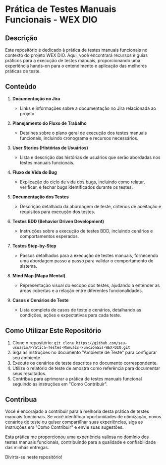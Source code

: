 # Prática de Testes Manuais Funcionais - WEX DIO

## Descrição

Este repositório é dedicado à prática de testes manuais funcionais no contexto do projeto WEX DIO. Aqui, você encontrará recursos e guias práticos para a execução de testes manuais, proporcionando uma experiência hands-on para o entendimento e aplicação das melhores práticas de teste.

## Conteúdo

1. **Documentação no Jira**
   - Links e informações sobre a documentação no Jira relacionada ao projeto.

2. **Planejamento do Fluxo de Trabalho**
   - Detalhes sobre o plano geral de execução dos testes manuais funcionais, incluindo cronograma e recursos necessários.

3. **User Stories (Histórias de Usuários)**
   - Lista e descrição das histórias de usuários que serão abordadas nos testes manuais funcionais.

4. **Fluxo de Vida do Bug**
   - Explicação do ciclo de vida dos bugs, incluindo como relatar, verificar, e fechar bugs identificados durante os testes.

5. **Documentação dos Testes**
   - Descrição detalhada da abordagem de teste, critérios de aceitação e requisitos para execução dos testes.

6. **Testes BDD (Behavior Driven Development)**
   - Instruções sobre a execução de testes BDD, incluindo cenários e comportamentos esperados.

7. **Testes Step-by-Step**
   - Passos detalhados para a execução de testes manuais, fornecendo uma abordagem passo a passo para validar o comportamento do sistema.

8. **Mind Map (Mapa Mental)**
   - Representação visual do escopo dos testes, ajudando a entender as áreas cobertas e a relação entre diferentes funcionalidades.

9. **Casos e Cenários de Teste**
   - Lista completa de casos de teste e cenários, detalhando as condições, ações e expectativas para cada teste.

## Como Utilizar Este Repositório

1. Clone o repositório: `git clone https://github.com/seu-usuario/Pratica-Testes-Manuais-Funcionais-WEX-DIO.git`
2. Siga as instruções no documento "Ambiente de Teste" para configurar seu ambiente.
3. Execute os cenários de teste descritos no documento correspondente.
4. Utilize o relatório de teste de amostra como referência para documentar seus resultados.
5. Contribua para aprimorar a prática de testes manuais funcional seguindo as instruções em "Como Contribuir".

## Contribua

Você é encorajado a contribuir para a melhoria desta prática de testes manuais funcionais. Se você identificar oportunidades de otimização, novos cenários de teste ou quiser compartilhar suas experiências, siga as instruções em "Como Contribuir" e envie suas sugestões.

Esta prática me proporcionou uma experiência valiosa no domínio dos testes manuais funcionais, contribuindo para a qualidade e confiabilidade das minhas entregas.

Divirta-se neste repositório!
